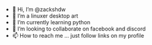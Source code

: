 - 👋 Hi, I’m @zackshdw
- 👀 I’m a linuxer desktop art
- 🌱 I’m currently learning python
- 💞️ I’m looking to collaborate on facebook and discord
- 📫 How to reach me ... just follow links on my profile

<!---
zackshdw/zackshdw is a ✨ special ✨ repository because its `README.md` (this file) appears on your GitHub profile.
You can click the Preview link to take a look at your changes.
--->
